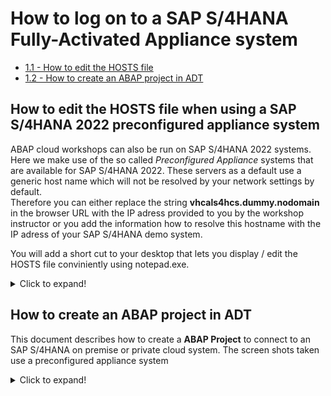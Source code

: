 # How to log on to a SAP S/4HANA Fully-Activated Appliance system

- [1.1 - How to edit the HOSTS file](#how-to-edit-the-hosts-file-when-using-a-sap-s4hana-2022-preconfigured-appliance-system)
- [1.2 - How to create an ABAP project in ADT](#exercise-12-check-the-documentation-for-i_purchaserequisitiontp)

## How to edit the HOSTS file when using a SAP S/4HANA 2022 preconfigured appliance system

ABAP cloud workshops can also be run on SAP S/4HANA 2022 systems. Here we make use of the so called *Preconfigured Appliance* systems that are available for SAP S/4HANA 2022.
These servers as a default use a generic host name which will not be resolved by your network settings by default.  
Therefore you can either replace the string **vhcals4hcs.dummy.nodomain** in the browser URL with the IP adress provided to you by the workshop instructor or you add the information how to resolve this hostname with the IP adress of your SAP S/4HANA demo system.

You will add a short cut to your desktop that lets you display / edit the HOSTS file conviniently using notepad.exe.   

<details>
 <summary>Click to expand!</summary>

1. Right click on your desktop 
2. Select **New > Shortcut**.

   ![Edit HOSTS](images/100_edit_hosts.png).

3. In the *Create Shortcut* dialogue enter the following string and press **Next**:
   `C:\Windows\System32\notepad.exe C:\Windows\System32\drivers\etc\hosts`. 
   
   ![Edit HOSTS](images/110_edit_hosts.png).
   
4. Provide the shortcut with a meaningful name such as **Edit HOSTS**.

   ![Edit HOSTS](images/120_edit_hosts.png).

5. Right click on the newly created shortcut and select **Run as administrator**.   
 
   ![Edit HOSTS](images/130_edit_hosts.png).

7. Confirm the popup of the User Accesss Control that needs the confirmation that you are OK with notepad being started with administrative rights

8. Enter the following three lines at the bottom of your HOSTS file, where xxx.xxx.xxx.xxx has to be replaced by the IP adress of your SAP S/4HANA preconfigured appliance system.

<pre>
# Customer Workshops Template SAP S/4HANA 2022
xxx.xxx.xxx.xxx vhcals4hcs.dummy.nodomain
#
</pre>

8. Save your changes 

</details>

## How to create an ABAP project in ADT  

This document describes how to create a **ABAP Project** to connect to an SAP S/4HANA on premise or private cloud system.  The screen shots taken use a preconfigured appliance system 

<details>
 <summary>Click to expand!</summary>

1. Click on  **File > New > New ABAP Project**

   ![New ABAP Project](images/100_create_a_new_abap_project.png)

2. In the *System Connection* dialogue click on the link **new system connection**  

   ![System Connection](images/110_create_a_new_abap_project.png)

3. In the *Connection Settings* dialogue choose the connection type **Custom Application Server**  
   
   Then enter the following connection information
   - System ID: S4H
   - Application Server: xxx.xxx.xxx.xxx
   - Instance Number: 00
   
   and **deactivate** the check box **Activate Secure Network Communication (SNC)**
   
   Press Next.   

   ![Connection Settings](images/120_create_a_new_abap_project.png)

4. In the *Logon to System* dialogue enter the following data
    
   - Client: xxx
   - User: DEVELOPER###
   - Password: xxxxxxxx
   - Language: xx

   Press Next

   ![Logon to System](images/130_create_a_new_abap_project.png)
   
5. In the *Project Name* screen you can choose an individual name for your project or leave the default value proposed by ADT.
  
   ![Project Name](images/140_create_a_new_abap_project.png)

6. Press **Finish**.   
   
</details>
